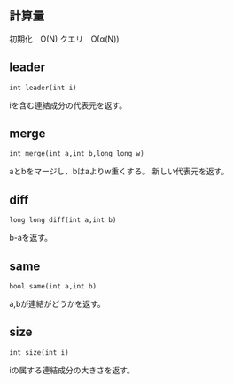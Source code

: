 ## 計算量
初期化　O(N)
クエリ　O(α(N))
## leader
```
int leader(int i)
```
iを含む連結成分の代表元を返す。

## merge
```
int merge(int a,int b,long long w)
```
aとbをマージし、bはaよりw重くする。
新しい代表元を返す。

## diff
```
long long diff(int a,int b)
```
b-aを返す。

## same
```
bool same(int a,int b)
```
a,bが連結がどうかを返す。

## size
```
int size(int i)
```
iの属する連結成分の大きさを返す。